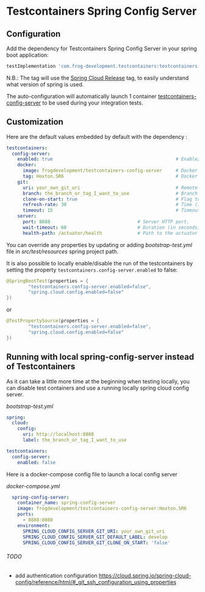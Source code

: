 # Testcontainers Spring Config Server
## Configuration
Add the dependency for Testcontainers Spring Config Server in your spring boot application:

```groovy
testImplementation 'com.frog-development.testcontainers:testcontainers-config-server:Hoxton.SR6'
```

N.B.: The tag will use the [Spring Cloud Release](https://github.com/spring-projects/spring-cloud/wiki/Spring-Cloud-Hoxton-Release-Notes) tag, to easily understand what version of spring is used.

The auto-configuration will automatically launch 1 container [testcontainers-config-server](https://hub.docker.com/repository/docker/frogdevelopment/testcontainers-config-server) to be used during your integration tests.

## Customization
Here are the default values embedded by default with the dependency : 
```yaml
testcontainers:
  config-server:
    enabled: true                                             # Enable/Disable configuration of config server on startup.
    docker:
      image: frogdevelopment/testcontainers-config-server     # Docker image to use.
      tag: Hoxton.SR6                                         # Docker tag to use.
    git:
      uri: your_own_git_uri                                   # Remote Git repository to use.
      branch: the_branch_or_tag_I_want_to_use                 # Branch or tag of the repository to use.
      clone-on-start: true                                    # Flag to indicate that the repository should be cloned on startup (not on demand). Generally leads to slower startup but faster first query.
      refresh-rate: 30                                        # Time (in seconds) between refresh of the git repository, defaults to 30 seconds.
      timeout: 15                                             # Timeout (in seconds) for obtaining HTTP or SSH connection (if applicable), defaults to 5 seconds.
    server:
      port: 8888                                # Server HTTP port.
      wait-timeout: 60                          # Duration (in seconds) of waiting time until container treated as started, defaults to 60 seconds
      health-path: /actuator/health             # Path to the actuator health's endpoint, default to "/actuator/health".
```

You can override any properties by updating or adding _bootstrap-test.yml_ file in _src/test/resources_ spring project path. 

It is also possible to locally enable/disable the run of the testcontainers by setting the property `testcontainers.config-server.enabled` to false:
```java
@SpringBootTest(properties = {
        "testcontainers.config-server.enabled=false",
        "spring.cloud.config.enabled=false"
})
```
or
```java
@TestPropertySource(properties = {
        "testcontainers.config-server.enabled=false",
        "spring.cloud.config.enabled=false"
})
```

## Running with local spring-config-server instead of Testcontainers

As it can take a little more time at the beginning when testing locally, you can disable test containers and use a running locally spring cloud config server.

_bootstrap-test.yml_
```yaml
spring:
  cloud:
    config:
      uri: http://localhost:8888
      label: the_branch_or_tag_I_want_to_use

testcontainers:
  config-server:
    enabled: false
```

Here is a docker-compose config file to launch a local config server

_docker-compose.yml_
```yaml
  spring-config-server:
    container_name: spring-config-server
    image: frogdevelopment/testcontainers-config-server:Hoxton.SR6
    ports:
      - 8888:8080
    environment:
      SPRING_CLOUD_CONFIG_SERVER_GIT_URI: your_own_git_uri
      SPRING_CLOUD_CONFIG_SERVER_GIT_DEFAULT_LABEL: develop
      SPRING_CLOUD_CONFIG_SERVER_GIT_CLONE_ON_START: 'false'
```
###### TODO
- add authentication configuration
https://cloud.spring.io/spring-cloud-config/reference/html/#_git_ssh_configuration_using_properties
